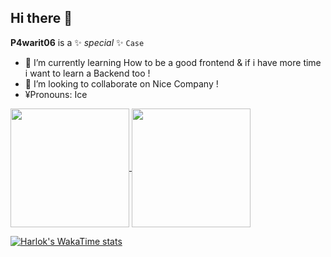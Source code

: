 ## Hi there 👋

**P4warit06** is a ✨ _special_ ✨ `Case`

- 🌱 I’m currently learning How to be a good frontend & if i have more time i want to learn a Backend too !
- 👯 I’m looking to collaborate on  Nice Company ! 
- ¥Pronouns: Ice


<a href="https://github.com/P4warit06/github-readme-stats">
  <img height=190 align="center" src="https://github-readme-stats.vercel.app/api?username=P4warit06&show_icons=true&theme=transparent" />
</a>
<a href="https://github.com/P4warit06/convoychat">
  <img height=190 align="center" src="https://github-readme-stats.vercel.app/api/top-langs?username=P4warit06&layout=compact&langs_count=8&card_width=320&theme=prussian" />
</a>
<p>
  
[![Harlok's WakaTime stats](https://github-readme-stats.vercel.app/api/wakatime?username=Akrozifrae&theme=tokyonight)](https://github.com/anuraghazra/github-readme-stats)

</p>
